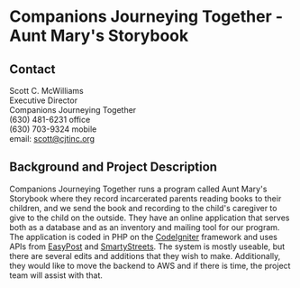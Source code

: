 # Companions Journeying Together - Aunt Mary's Storybook

## Contact

Scott C. McWilliams<br/>
Executive Director<br/>
Companions Journeying Together<br/>
(630) 481-6231 office <br/>
(630) 703-9324 mobile<br>
email: scott@cjtinc.org

## Background and Project Description

Companions Journeying Together runs a program called Aunt Mary's Storybook where they record incarcerated parents reading books to their children, and we send the book and recording to the child's caregiver to give to the child on the outside. They have an online application that serves both as a database and as an inventory and mailing tool for our program. The application is coded in PHP on the [CodeIgniter](https://codeigniter.com) framework and uses APIs from [EasyPost](https://www.easypost.com) and [SmartyStreets](https://smartystreets.com). The system is mostly useable, but there are several edits and additions that they wish to make. Additionally, they would like to move the backend to AWS and if there is time, the project team will assist with that.
